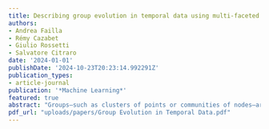 ```yaml
---
title: Describing group evolution in temporal data using multi-faceted events
authors:
- Andrea Failla
- Rémy Cazabet
- Giulio Rossetti
- Salvatore Citraro
date: '2024-01-01'
publishDate: '2024-10-23T20:23:14.992291Z'
publication_types:
- article-journal
publication: '*Machine Learning*'
featured: true
abstract: "Groups—such as clusters of points or communities of nodes—are fundamental when addressing various data mining tasks. In temporal data, the predominant approach for characterizing group evolution has been through the identification of “events”. However, the events usually described in the literature, e.g., shrinks/growths, splits/merges, are often arbitrarily defined, creating a gap between such theoretical/predefined types and real-data group observations. Moving beyond existing taxonomies, we think of events as “archetypes” characterized by a unique combination of quantitative dimensions that we call “facets”. Group dynamics are defined by their position within the facet space, where archetypal events occupy extremities. Thus, rather than enforcing strict event types, our approach can allow for hybrid descriptions of dynamics involving group proximity to multiple archetypes. We apply our framework to evolving groups from several face-to-face interaction datasets, showing it enables richer, more reliable characterization of group dynamics with respect to state-of-the-art methods, especially when the groups are subject to complex relationships. Our approach also offers intuitive solutions to common tasks related to dynamic group analysis, such as choosing an appropriate aggregation scale, quantifying partition stability, and evaluating event quality."
pdf_url: "uploads/papers/Group Evolution in Temporal Data.pdf"
---
```

